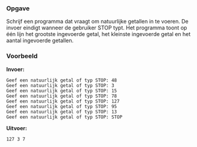 ### Opgave

Schrijf een programma dat vraagt om natuurlijke getallen in te voeren. De invoer eindigt wanneer de gebruiker STOP typt. Het programma toont op één lijn het grootste ingevoerde getal, het kleinste ingevoerde getal en het aantal ingevoerde getallen.


### Voorbeeld

**Invoer:**

    Geef een natuurlijk getal of typ STOP: 48
    Geef een natuurlijk getal of typ STOP: 3
    Geef een natuurlijk getal of typ STOP: 15
    Geef een natuurlijk getal of typ STOP: 78
    Geef een natuurlijk getal of typ STOP: 127
    Geef een natuurlijk getal of typ STOP: 95
    Geef een natuurlijk getal of typ STOP: 13
    Geef een natuurlijk getal of typ STOP: STOP



**Uitvoer:**

    127 3 7
